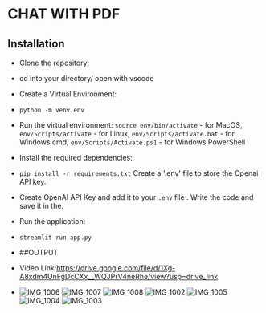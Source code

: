 # CHAT WITH PDF
## Installation

- Clone the repository:
- cd into your directory/ open with vscode
- Create a Virtual Environment:
- `python -m venv env`
- Run the virtual environment: `source env/bin/activate` - for MacOS, `env/Scripts/activate` - for Linux, `env/Scripts/activate.bat` - for Windows cmd, `env/Scripts/Activate.ps1` - for Windows PowerShell 
- Install the required dependencies:
- `pip install -r requirements.txt`
Create a '.env' file to store the Openai API key.
- Create OpenAI API Key and add it to your `.env` file .
Write the code and save it in the.
- Run the application:
- `streamlit run app.py`

- ##OUTPUT
- Video Link:https://drive.google.com/file/d/1Xg-A8xdm4UnFgDcCXx__WQJPrV4neRhe/view?usp=drive_link
- ![IMG_1006](https://github.com/user-attachments/assets/d448e4f0-8044-4b3a-86d0-3c56db141f12)
![IMG_1007](https://github.com/user-attachments/assets/544554d0-6969-4566-96a7-204e6fa3648e)
![IMG_1008](https://github.com/user-attachments/assets/4941e47a-f51d-4760-b285-66ce9bf0eaae)
![IMG_1002](https://github.com/user-attachments/assets/d654bf17-9f14-4006-9318-169a91e37bcd)
![IMG_1005](https://github.com/user-attachments/assets/fe4bb7b5-338d-477a-bdcb-7ef9ac734d48)
![IMG_1004](https://github.com/user-attachments/assets/384afb00-a4b4-4eeb-a4ee-9ac3ddfd300c)
![IMG_1003](https://github.com/user-attachments/assets/917ee113-8456-4be4-ab9d-42276656126d)
